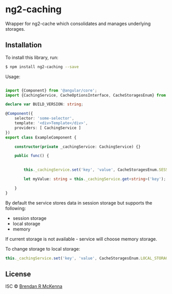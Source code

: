 # ng2-caching

Wrapper for ng2-cache which consolidates and manages underlying storages.

## Installation

To install this library, run:

```bash
$ npm install ng2-caching --save
```

Usage:

```typescript

import {Component} from '@angular/core';
import {CachingService, CacheOptionsInterface, CacheStoragesEnum} from 'ng2-cacher/ng2-cacher';

declare var BUILD_VERSION: string;

@Component({
    selector: 'some-selector',
    template: '<div>Template</div>',
    providers: [ CachingService ]
})
export class ExampleComponent {

    constructor(private _cachingService: CachingService) {}

    public func() {

        
        this._cachingService.set('key', 'value', CacheStoragesEnum.SESSION_STORAGE);

        let myValue: string = this._cachingService.get<string>('key');

    }
}

```

By default the service stores data in session storage but supports the following:
 - session storage
 - local storage
 - memory

If current storage is not available - service will choose memory storage.

To change storage to local storage:

```typescript
this._cachingService.set('key', 'value', CacheStoragesEnum.LOCAL_STORAGE);


```

## License

ISC © [Brendan R McKenna](https://github.com/brmckenna)

